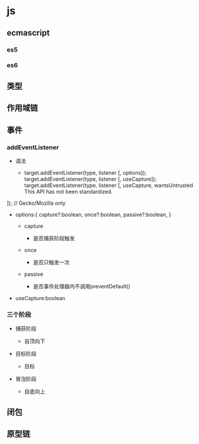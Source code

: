 # js

## ecmascript

### es5

### es6

## 类型

## 作用域链

## 事件

### addEventListener

- 语法

	- target.addEventListener(type, listener [, options]);
target.addEventListener(type, listener [, useCapture]);
target.addEventListener(type, listener [, useCapture, wantsUntrusted 
    This API has not been standardized.
    
    
]); // Gecko/Mozilla only

- options:{
  capture?:boolean,
  once?:boolean,
  passive?:boolean,
}

	- capture

		- 是否捕获阶段触发

	- once

		- 是否只触发一次

	- passive

		- 是否事件处理器内不调用preventDefault()

- useCapture:boolean

### 三个阶段

- 捕获阶段

	- 自顶向下

- 目标阶段

	- 目标

- 冒泡阶段

	- 自底向上

## 闭包

## 原型链

